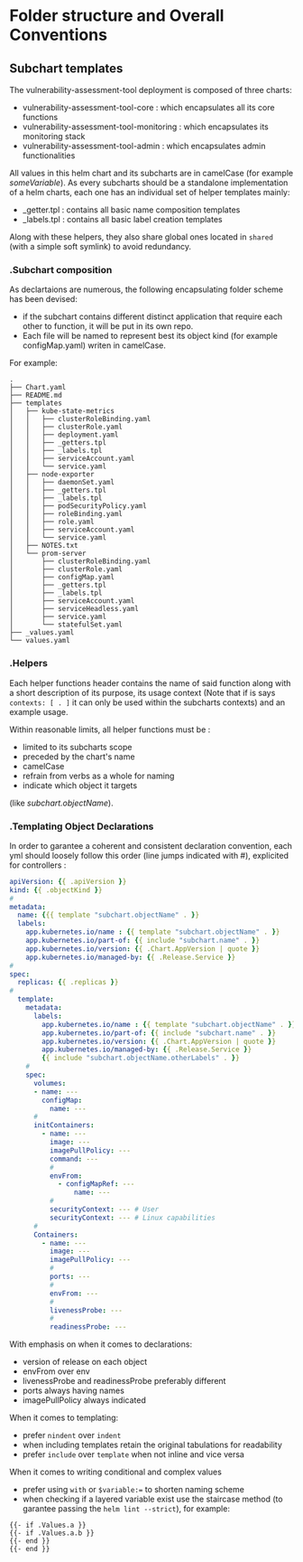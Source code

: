 # Folder structure and Overall Conventions

## Subchart templates

The vulnerability-assessment-tool deployment is composed of three charts:
-   vulnerability-assessment-tool-core : which encapsulates all its core functions
-   vulnerability-assessment-tool-monitoring : which encapsulates its monitoring stack
-   vulnerability-assessment-tool-admin : which encapsulates admin functionalities

All values in this helm chart and its subcharts are in camelCase (for example *someVariable*). As every subcharts should be a standalone implementation of a helm charts, each one has an individual set of helper templates mainly:
-   _getter.tpl : contains all basic name composition templates
-   _labels.tpl : contains all basic label creation templates

Along with these helpers, they also share global ones located in `shared` (with a simple soft symlink) to avoid redundancy.

### .**Subchart composition**  
As declartaions are numerous, the following encapsulating folder scheme has been devised:
-   if the subchart contains different distinct application that require each other to function, it will be put in its own repo.
-   Each file will be named to represent best its object kind (for example configMap.yaml) writen in camelCase.

For example:
```
.
├── Chart.yaml
├── README.md
├── templates
│   ├── kube-state-metrics
│   │   ├── clusterRoleBinding.yaml
│   │   ├── clusterRole.yaml
│   │   ├── deployment.yaml
│   │   ├── _getters.tpl
│   │   ├── _labels.tpl
│   │   ├── serviceAccount.yaml
│   │   └── service.yaml
│   ├── node-exporter
│   │   ├── daemonSet.yaml
│   │   ├── _getters.tpl
│   │   ├── _labels.tpl
│   │   ├── podSecurityPolicy.yaml
│   │   ├── roleBinding.yaml
│   │   ├── role.yaml
│   │   ├── serviceAccount.yaml
│   │   └── service.yaml
│   ├── NOTES.txt
│   └── prom-server
│       ├── clusterRoleBinding.yaml
│       ├── clusterRole.yaml
│       ├── configMap.yaml
│       ├── _getters.tpl
│       ├── _labels.tpl
│       ├── serviceAccount.yaml
│       ├── serviceHeadless.yaml
│       ├── service.yaml
│       └── statefulSet.yaml
├── _values.yaml
└── values.yaml
```

### .**Helpers**  
Each helper functions header contains the name of said function along with a short description of its purpose, its usage context (Note that if is says `contexts: [ . ]` it can only be used within the subcharts contexts) and an example usage.

Within reasonable limits, all helper functions must be :
-   limited to its subcharts scope
-   preceded by the chart's name
-   camelCase
-   refrain from verbs as a whole for naming
-   indicate which object it targets

(like *subchart.objectName*).

### .**Templating Object Declarations**

In order to garantee a coherent and consistent declaration convention, each yml should loosely follow this order (line jumps indicated with #), explicited for controllers :

```yaml
apiVersion: {{ .apiVersion }}
kind: {{ .objectKind }}
#
metadata:
  name: {{{ template "subchart.objectName" . }}
  labels:
    app.kubernetes.io/name : {{ template "subchart.objectName" . }}
    app.kubernetes.io/part-of: {{ include "subchart.name" . }}
    app.kubernetes.io/version: {{ .Chart.AppVersion | quote }}
    app.kubernetes.io/managed-by: {{ .Release.Service }}
#
spec:
  replicas: {{ .replicas }}
#
  template:
    metadata:
      labels:
        app.kubernetes.io/name : {{ template "subchart.objectName" . }}
        app.kubernetes.io/part-of: {{ include "subchart.name" . }}
        app.kubernetes.io/version: {{ .Chart.AppVersion | quote }}
        app.kubernetes.io/managed-by: {{ .Release.Service }}
        {{ include "subchart.objectName.otherLabels" . }}
    #
    spec:
      volumes:
      - name: ---
        configMap:
          name: ---
      #
      initContainers:
        - name: ---
          image: ---
          imagePullPolicy: ---
          command: ---
          #
          envFrom:
            - configMapRef: ---
                name: ---
          #
          securityContext: --- # User
          securityContext: --- # Linux capabilities
      #
      Containers:
        - name: ---
          image: ---
          imagePullPolicy: ---
          #
          ports: ---
          #
          envFrom: ---
          #
          livenessProbe: ---
          #
          readinessProbe: ---
```

With emphasis on when it comes to declarations:
-   version of release on each object
-   envFrom over env
-   livenessProbe and readinessProbe preferably different
-   ports always having names
-   imagePullPolicy always indicated

When it comes to templating:
-   prefer `nindent` over `indent`
-   when including templates retain the original tabulations for readability
-   prefer `include` over `template` when not inline and vice versa

When it comes to writing conditional and complex values
-   prefer using `with` or `$variable:=` to shorten naming scheme
-   when checking if a layered variable exist use the staircase method (to garantee passing the `helm lint --strict`), for example:
```
{{- if .Values.a }}
{{- if .Values.a.b }}
{{- end }}
{{- end }}
```
